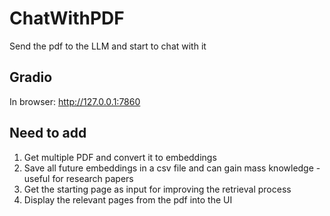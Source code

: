 # ChatWithPDF
Send the pdf to the LLM and start to chat with it 

## Gradio
In browser:
http://127.0.0.1:7860

## Need to add
1. Get multiple PDF and convert it to embeddings
2. Save all future embeddings in a csv file and can gain mass knowledge - useful for research papers
3. Get the starting page as input for improving the retrieval process
4. Display the relevant pages from the pdf into the UI